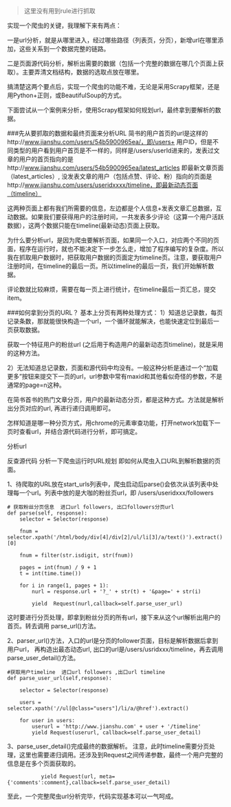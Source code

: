 > 这里没有用到rule进行抓取



实现一个爬虫的关键，我理解下来有两点：

一是url分析，就是从哪里进入，经过哪些路径（列表页，分页），新增url在哪里添加，这些关系到一个数据完整的链路。

二是页面源代码分析，解析出需要的数据（包括一个完整的数据在哪几个页面上获取）。主要弄清文档结构，数据的选取点放在哪里。

搞清楚这两个要点后，实现一个爬虫的功能不难，无论是采用Scrapy框架，还是用Python+正则，或BeautifulSoup的方式。

下面尝试从一个案例来分析，使用Scrapy框架如何规划url，最终拿到要解析的数据。

###先从要抓取的数据和最终页面来分析URL
简书的用户首页的url是这样的http://www.jianshu.com/users/54b5900965ea/，即/users+ 用户ID，但是不同类型的用户看到用户首页是不一样的，同样是/users/userId进来的，发表过文章的用户的首页指向的是http://www.jianshu.com/users/54b5900965ea/latest_articles 即最新文章页面（latest_articles）, 没发表文章的用户（包括点赞、评论、粉）指向的页面是http://www.jianshu.com/users/useridxxxx/timeline，即最新动态页面（timeline）

这两种页面上都有我们所需要的信息，左边都是个人信息+发表文章汇总数据，互动数据。如果我们要获得用户的注册时间，一共发表多少评论（这算一个用户活跃数据），这两个数据只能在timeline(最新动态)页面上获取。

为什么要分析url，是因为爬虫要解析页面，如果同一个入口，对应两个不同的页面，程序在运行时，就也不能决定下一步怎么走，增加了程序编写的复杂度。所以我在抓取用户数据时，把获取用户数据的页面定为timeline页。注意，要获取用户注册时间，在timeline的最后一页。所以timeline的最后一页，我们开始解析数据。

评论数就比较麻烦，需要在每一页上进行统计，在timeline最后一页汇总，提交item。


###如何拿到分页的URL？
基本上分页有两种处理方式：
1）知道总记录数，每页记录条数，那就能很快构造一个url，一个循环就能解决，也能快速定位到最后一页获取数据。

获取一个特征用户的粉丝url (之后用于构造用户的最新动态页timeline)，就是采用的这种方法。

2）无法知道总记录数，页面和源代码中均没有。一般这种分析是通过一个“加载更多”按钮来提交下一页的url，url参数中常有maxid和其他看似奇怪的参数，不是通常的page=n这种。

在简书首书的热门文章分页，用户的最新动态分页，都是这种方式。方法就是解析出分页对应的url, 再进行递归调用即可。

怎样知道是哪一种分页方式，用chrome的元素审查功能，打开network加载下一页时查看url，并结合源代码进行分析，即可搞定。


分析url

反查源代码
分析一下爬虫运行时URL规划
即如何从爬虫入口URL到解析数据的页面。

1、待爬取的URL放在start_urls列表中，爬虫启动后parse()会依次从该列表中处理每一个url。列表中放的是大咖的粉丝页url，即 /users/useridxxx/followers

    # 获取粉丝分页信息  进口url followers, 出口followers分页url
    def parse(self, response):
        selector = Selector(response)

        fnum = selector.xpath('/html/body/div[4]/div[2]/ul/li[3]/a/text()').extract()[0]

        fnum = filter(str.isdigit, str(fnum))

        pages = int(fnum) / 9 + 1
        t = int(time.time())

        for i in range(1, pages + 1):
            nurl = response.url + '?_' + str(t) + '&page=' + str(i)

            yield  Request(nurl,callback=self.parse_user_url)
这时要进行分页处理，即拿到粉丝分页的所有url，接下来从这个url解析出用户的首页。转去调用 parse_url()方法。

2、parser_url()方法，入口的url是分页的follower页面，目标是解析数据后拿到用户url， 再构造出最态动态url, 出口的url是/users/usridxxx/timeline，再去调用parse_user_detail()方法。

    #获取用户timeline  进口url followers ,出口url timeline
    def parse_user_url(self,response):

        selector = Selector(response)

        users = selector.xpath('//ul[@class="users"]/li/a/@href').extract()

        for user in users:
            userurl = 'http://www.jianshu.com' + user + '/timeline'
            yield Request(userurl, callback=self.parse_user_detail)
3、parse_user_detail()完成最终的数据解析。
注意，此时timeline需要分页处理，这里也需要递归调用。还涉及到Request之间传递参数，最终一个用户完整的信息是在多个页面获取的。

               yield Request(url, meta={'comments':comment},callback=self.parse_user_detail)
至此，一个完整爬虫url分析完毕，代码实现基本可以一气呵成。
